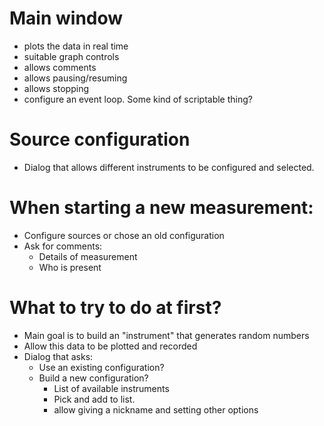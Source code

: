 # Main window
- plots the data in real time
- suitable graph controls
- allows comments
- allows pausing/resuming
- allows stopping
- configure an event loop.  Some kind of scriptable thing?

# Source configuration
- Dialog that allows different instruments to be configured and selected.

# When starting a new measurement:
- Configure sources or chose an old configuration
- Ask for comments:
  - Details of measurement
  - Who is present

# What to try to do at first?
- Main goal is to build an "instrument" that generates random numbers
- Allow this data to be plotted and recorded
- Dialog that asks:
  - Use an existing configuration?
  - Build a new configuration?
    - List of available instruments
    - Pick and add to list.
    - allow giving a nickname and setting other options
